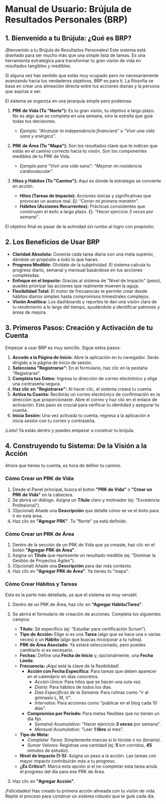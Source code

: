 # Manual de Usuario: Brújula de Resultados Personales (BRP)

## 1. Bienvenido a tu Brújula: ¿Qué es BRP?

¡Bienvenido a tu Brújula de Resultados Personales! Este sistema está diseñado para ser mucho más que una simple lista de tareas. Es una herramienta estratégica para transformar tu gran visión de vida en resultados tangibles y medibles.

Si alguna vez has sentido que estás muy ocupado pero no necesariamente avanzando hacia tus verdaderos objetivos, BRP es para ti. La filosofía se basa en crear una alineación directa entre tus acciones diarias y la persona que aspiras a ser.

El sistema se organiza en una jerarquía simple pero poderosa:

1.  **PRK de Vida (Tu "Norte"):** Es tu gran visión, tu objetivo a largo plazo. No es algo que se completa en una semana, sino la estrella que guía todas tus decisiones.
    *   *Ejemplo: "Alcanzar la independencia financiera" o "Vivir una vida sana y enérgica".*

2.  **PRK de Área (Tu "Mapa"):** Son los resultados clave que te indican que estás en el camino correcto hacia tu visión. Son los componentes medibles de tu PRK de Vida.
    *   *Ejemplo para "Vivir una vida sana": "Mejorar mi resistencia cardiovascular".*

3.  **Hitos y Hábitos (Tu "Camino"):** Aquí es donde la estrategia se convierte en acción.
    *   **Hitos (Tareas de Impacto):** Acciones únicas y significativas que provocan un avance real. *Ej: "Correr mi primera maratón"*.
    *   **Hábitos (Acciones Recurrentes):** Prácticas consistentes que construyen el éxito a largo plazo. *Ej: "Hacer ejercicio 3 veces por semana"*.

El objetivo final es pasar de la actividad sin rumbo al logro con propósito.

## 2. Los Beneficios de Usar BRP

*   **Claridad Absoluta:** Conecta cada tarea diaria con una meta superior, dándole un propósito a todo lo que haces.
*   **Progreso Medible:** Olvídate de la subjetividad. El sistema calcula tu progreso diario, semanal y mensual basándose en tus acciones completadas.
*   **Enfoque en el Impacto:** Gracias al sistema de "Nivel de Impacto" (peso), puedes priorizar las acciones que realmente mueven la aguja.
*   **Flexibilidad Total:** El motor de frecuencias te permite crear desde hábitos diarios simples hasta compromisos trimestrales complejos.
*   **Visión Analítica:** Los dashboards y reportes te dan una visión clara de tu rendimiento a lo largo del tiempo, ayudándote a identificar patrones y áreas de mejora.

## 3. Primeros Pasos: Creación y Activación de tu Cuenta

Empezar a usar BRP es muy sencillo. Sigue estos pasos:

1.  **Accede a la Página de Inicio:** Abre la aplicación en tu navegador. Serás dirigido a la página de inicio de sesión.
2.  **Selecciona "Registrarse":** En el formulario, haz clic en la pestaña "Registrarse".
3.  **Completa tus Datos:** Ingresa tu dirección de correo electrónico y elige una contraseña segura.
4.  **Haz clic en "Registrarse":** Al hacer clic, el sistema creará tu cuenta.
5.  **Activa tu Cuenta:** Recibirás un correo electrónico de confirmación en la dirección que proporcionaste. Abre el correo y haz clic en el enlace de activación. Este paso es crucial para verificar tu identidad y asegurar tu cuenta.
6.  **Inicia Sesión:** Una vez activada tu cuenta, regresa a la aplicación e inicia sesión con tu correo y contraseña.

¡Listo! Ya estás dentro y puedes empezar a construir tu brújula.

## 4. Construyendo tu Sistema: De la Visión a la Acción

Ahora que tienes tu cuenta, es hora de definir tu camino.

### Cómo Crear un PRK de Vida

1.  Desde el Panel principal, busca el botón **"PRK de Vida"** o **"Crear un PRK de Vida"** en la cabecera.
2.  Se abrirá un diálogo. Asigna un **Título** claro y motivador (ej: "Excelencia Profesional").
3.  (Opcional) Añade una **Descripción** que detalle cómo se ve el éxito para ti en esta área.
4.  Haz clic en **"Agregar PRK"**. Tu "Norte" ya está definido.

### Cómo Crear un PRK de Área

1.  Dentro de la sección de un PRK de Vida que ya creaste, haz clic en el botón **"Agregar PRK de Área"**.
2.  Asigna un **Título** que represente un resultado medible (ej: "Dominar la Gestión de Proyectos Ágiles").
3.  (Opcional) Añade una **Descripción** para dar más contexto.
4.  Haz clic en **"Agregar PRK de Área"**. Ya tienes tu "mapa".

### Cómo Crear Hábitos y Tareas

Esta es la parte más detallada, ya que el sistema es muy versátil.

1.  Dentro de un PRK de Área, haz clic en **"Agregar Hábito/Tarea"**.
2.  Se abrirá el formulario de creación de acciones. Completa los siguientes campos:
    *   **Título:** Sé específico (ej: "Estudiar para certificación Scrum").
    *   **Tipo de Acción:** Elige si es una **Tarea** (algo que se hace una o varias veces) o un **Hábito** (algo que buscas incorporar a tu rutina).
    *   **PRK de Área Asociado:** Ya estará seleccionado, pero puedes cambiarlo si es necesario.
    *   **Fechas:** Define una **Fecha de Inicio** y, opcionalmente, una **Fecha Límite**.
    *   **Frecuencia:** ¡Aquí está la clave de la flexibilidad!
        *   **Acción con Fecha Específica:** Para tareas que deben aparecer en el calendario en días concretos.
            *   *Acción Única:* Para hitos que se hacen una sola vez.
            *   *Diaria:* Para hábitos de todos los días.
            *   *Días Específicos de la Semana:* Para rutinas como "ir al gimnasio L, M, V".
            *   *Intervalos:* Para acciones como "publicar en el blog cada 10 días".
        *   **Compromiso por Período:** Para metas flexibles que no tienen un día fijo.
            *   *Semanal Acumulativo:* "Hacer ejercicio **3 veces** por semana".
            *   *Mensual Acumulativo:* "Leer **1 libro** al mes".
    *   **Tipo de Meta:**
        *   *Completar Tarea:* Simplemente marcas si lo hiciste o no (binario).
        *   *Sumar Valores:* Registras una cantidad (ej: **5** km corridos, **45** minutos de estudio).
    *   **Nivel de Impacto (1-5):** Asigna un peso a la acción. Las tareas con mayor impacto contribuirán más a tu progreso.
    *   **¿Es Crítico?:** Marca esta opción si el no completar esta tarea anula el progreso del día para ese PRK de Área.

3.  Haz clic en **"Agregar Acción"**.

¡Felicidades! Has creado tu primera acción alineada con tu visión de vida. Repite el proceso para construir un sistema robusto que te guíe cada día.
